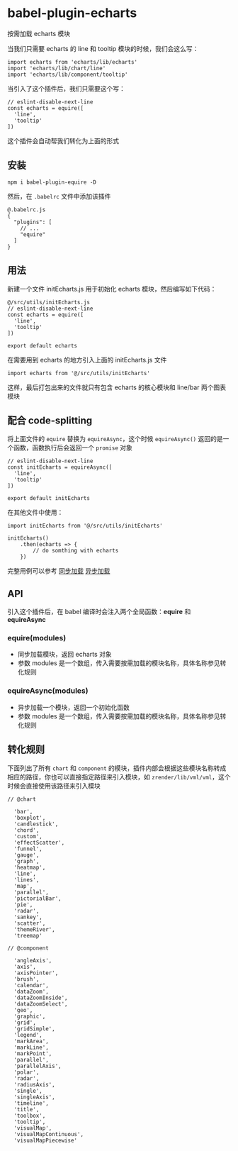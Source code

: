 # babel-plugin-echarts
按需加载 echarts 模块

当我们只需要 echarts 的 line 和 tooltip 模块的时候，我们会这么写：

```
import echarts from 'echarts/lib/echarts'
import 'echarts/lib/chart/line'
import 'echarts/lib/component/tooltip'
```
当引入了这个插件后，我们只需要这个写：

```
// eslint-disable-next-line
const echarts = equire([
  'line',
  'tooltip'
])
```
这个插件会自动帮我们转化为上面的形式

## 安装
```shell
npm i babel-plugin-equire -D
```
然后，在 `.babelrc` 文件中添加该插件

```
@.babelrc.js
{
  "plugins": [
    // ...
    "equire"
  ]
}
``` 

## 用法
新建一个文件 initEcharts.js 用于初始化 echarts 模块，然后编写如下代码：

```
@/src/utils/initEcharts.js
// eslint-disable-next-line
const echarts = equire([
  'line',
  'tooltip'
])

export default echarts
```
在需要用到 echarts 的地方引入上面的 initEcharts.js 文件

```
import echarts from '@/src/utils/initEcharts'
```
这样，最后打包出来的文件就只有包含 echarts 的核心模块和 line/bar 两个图表模块

## 配合 code-splitting
将上面文件的 `equire` 替换为 `equireAsync`，这个时候 `equireAsync()` 返回的是一个函数，函数执行后会返回一个 `promise` 对象

```
// eslint-disable-next-line
const initEcharts = equireAsync([
  'line',
  'tooltip'
])

export default initEcharts
```
在其他文件中使用：

```
import initEcharts from '@/src/utils/initEcharts'

initEcharts()
	.then(echarts => {
		// do somthing with echarts
	})
```

完整用例可以参考 [同步加载](example/basic.vue) [异步加载](example/async.vue)

## API
引入这个插件后，在 babel 编译时会注入两个全局函数：**equire** 和 **equireAsync**
### equire(modules)
- 同步加载模块，返回 echarts 对象
- 参数 modules 是一个数组，传入需要按需加载的模块名称，具体名称参见转化规则

### equireAsync(modules)
- 异步加载一个模块，返回一个初始化函数
- 参数 modules 是一个数组，传入需要按需加载的模块名称，具体名称参见转化规则

## 转化规则
下面列出了所有 `chart` 和 `component` 的模块，插件内部会根据这些模块名称转成相应的路径，你也可以直接指定路径来引入模块，如 `zrender/lib/vml/vml`，这个时候会直接使用该路径来引入模块

```
// @chart

  'bar',
  'boxplot',
  'candlestick',
  'chord',
  'custom',
  'effectScatter',
  'funnel',
  'gauge',
  'graph',
  'heatmap',
  'line',
  'lines',
  'map',
  'parallel',
  'pictorialBar',
  'pie',
  'radar',
  'sankey',
  'scatter',
  'themeRiver',
  'treemap'
  
// @component

  'angleAxis',
  'axis',
  'axisPointer',
  'brush',
  'calendar',
  'dataZoom',
  'dataZoomInside',
  'dataZoomSelect',
  'geo',
  'graphic',
  'grid',
  'gridSimple',
  'legend',
  'markArea',
  'markLine',
  'markPoint',
  'parallel',
  'parallelAxis',
  'polar',
  'radar',
  'radiusAxis',
  'single',
  'singleAxis',
  'timeline',
  'title',
  'toolbox',
  'tooltip',
  'visualMap',
  'visualMapContinuous',
  'visualMapPiecewise'
```